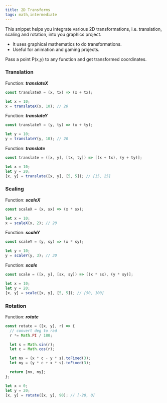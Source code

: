 ```yaml
---
title: 2D Transforms
tags: math,intermediate
---
```


This snippet helps you integrate various 2D transformations, i.e. translation, scaling and rotation, into you graphics project.

- It uses graphical mathematics to do transformations.
- Useful for animation and gaming projects.

Pass a point P(x,y) to any function and get transformed coordinates.

### Translation

Function: _**translateX**_

```js
const translateX = (x, tx) => (x + tx);
```

```js
let x = 10;
x = translateX(x, 10); // 20
```

Function: _**translateY**_

```js
const translateY = (y, ty) => (x + ty);
```

```js
let y = 10;
y = translateY(y, 10); // 20
```

Function: _**translate**_

```js
const translate = ([x, y], [tx, ty]) => [(x + tx), (y + ty)];
```

```js
let x = 10;
let y = 20;
[x, y] = translate([x, y], [5, 5]); // [15, 25]
```

### Scaling

Function: _**scaleX**_

```js
const scaleX = (x, sx) => (x * sx);
```

```js
let x = 10;
x = scaleX(x, 2); // 20
```

Function: _**scaleY**_

```js
const scaleY = (y, sy) => (x * sy);
```

```js
let y = 10;
y = scaleY(y, 3); // 30
```

Function: _**scale**_

```js
const scale = ([x, y], [sx, sy]) => [(x * sx), (y * sy)];
```

```js
let x = 10;
let y = 20;
[x, y] = scale([x, y], [5, 5]); // [50, 100]
```

### Rotation

Function: _**rotate**_

```js
const rotate = ([x, y], r) => {
  // convert deg to rad
  r *= Math.PI / 180;

  let s = Math.sin(r);
  let c = Math.cos(r);

  let nx = (x * c - y * s).toFixed(3);
  let ny = (y * c + x * s).toFixed(3);

  return [nx, ny];
};
```

```js
let x = 0;
let y = 20;
[x, y] = rotate([x, y], 90); // [-20, 0]
```
